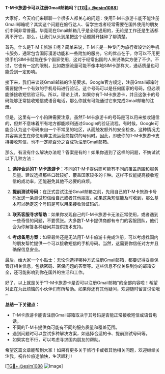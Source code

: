 **T-M卡旅游卡可以注册Gmail邮箱吗？[[TG💪+ @esim1088](https://t.me/s/esim1088)]**

大家好，今天咱们来聊聊一个很多人都关心的问题：使用T-M卡旅游卡能不能注册Gmail邮箱呢？其实这个问题在旅行达人、留学生或者经常需要在国外使用的朋友们中间非常普遍。毕竟现在Gmail邮箱几乎是全球通用的，无论是工作还是生活都离不开它。那么，让我们从头到尾把这个话题掰开揉碎了聊清楚。

首先，什么是T-M卡旅游卡呢？简单来说，T-M卡是一种专门为旅行者设计的手机卡服务，通常包含国际漫游功能和一些附加的服务。它的优点在于，你可以不用更换手机SIM卡就能在多个国家使用，这对于经常出国的人来说确实方便了不少。不过，它也有一定的限制，比如数据流量可能不像本地SIM卡那样大，通话质量也可能受到一定影响。

接下来，我们来谈谈Gmail邮箱的注册要求。Google官方规定，注册Gmail邮箱时需要提供一个有效的手机号码进行验证。这个号码可以是任何国家的号码，但必须能够接收短信验证码。所以，理论上讲，如果你有T-M卡旅游卡，并且这张卡的号码能够正常接收短信或语音电话，那么你就有可能通过它来完成Gmail邮箱的注册。

但是，这里有一个小陷阱需要注意。虽然T-M卡旅游卡的号码是可以用来接收短信的，但并不意味着所有地方都能顺利通过Google的验证流程。有时候，Google可能会认为这个号码来自一个不常见的地区，从而触发额外的安全检查。这种情况尤其容易发生在你使用非主流运营商提供的号码时。因此，即使你的T-M卡旅游卡支持接收短信，也不一定能百分之百成功注册Gmail邮箱。

那么，有没有什么解决办法呢？答案是有的！如果你遇到了这样的问题，不妨试试以下几种方法：

1. **选择合适的T-M卡旅游卡**：不同的T-M卡提供商可能有不同的覆盖范围和服务质量。建议选择那些口碑较好、覆盖国家较多的卡种。这样不仅能提高接收短信的成功率，还能避免其他不必要的麻烦。

2. **提前测试号码**：在正式尝试注册Gmail邮箱之前，先用自己的T-M卡旅游卡号码发送一条测试短信给自己或者其他朋友。如果这条短信能及时收到，那么基本可以确定这个号码是可以用来接收验证码的。

3. **联系客服寻求帮助**：如果你发现自己的T-M卡旅游卡无法正常使用，或者遇到一些奇怪的问题，不要慌张。大多数T-M卡提供商都有专门的客服团队，他们会为你解答各种疑问并提供技术支持。

4. **考虑备用方案**：如果最终还是无法用T-M卡旅游卡完成注册，可以考虑找国内的朋友帮忙提供一个可以接收短信的手机号码。当然，这需要你信任对方并且确保信息安全。

最后，给大家一个小贴士：无论你选择哪种方式注册Gmail邮箱，都要记得妥善保管好相关信息，包括密码、密保问题的答案等。这些信息不仅关系到你的邮箱安全，还可能影响到你在国外的生活和工作。

好了，以上就是关于“T-M卡旅游卡是否可以注册Gmail邮箱”的全部内容啦！希望对正在为此烦恼的小伙伴们有所帮助。如果你还有其他疑问，欢迎随时留言讨论哦~

**总结一下关键点：**
- T-M卡旅游卡能否注册Gmail邮箱取决于其号码是否能正常接收短信或语音电话。
- 不同的T-M卡提供商可能有不同的服务质量和覆盖范围。
- 遇到问题时可以尝试多种解决方案，如选择合适的卡、提前测试号码等。
- 如果实在不行，可以考虑寻求国内朋友的帮助。

希望这篇文章能帮到大家！如果有更多关于旅行卡或者其他相关问题，欢迎继续关注我。祝各位旅途愉快，生活顺利！

[[TG💪+ @esim1088](https://t.me/s/esim1088) ![Image](https://i.postimg.cc/4NQfJmqS/Snipaste-2025-05-13-00-14-12.png)]